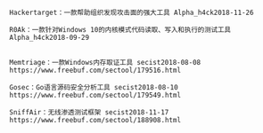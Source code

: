 
```
Hackertarget：一款帮助组织发现攻击面的强大工具 Alpha_h4ck2018-11-26

```

```
R0Ak：一款针对Windows 10的内核模式代码读取、写入和执行的测试工具 Alpha_h4ck2018-09-29


```



```
Memtriage：一款Windows内存取证工具 secist2018-08-08
https://www.freebuf.com/sectool/179516.html
```


```
Gosec：Go语言源码安全分析工具 secist2018-08-10
https://www.freebuf.com/sectool/179549.html
```


```
SniffAir：无线渗透测试框架 secist2018-11-17
https://www.freebuf.com/sectool/188908.html
```


```



```


```



```


```



```


```



```


```



```


```



```


```



```

